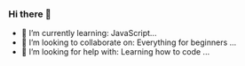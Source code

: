 ### Hi there 👋

<!--
**cabrao11/cabrao11** is a ✨ _special_ ✨ repository because its `README.md` (this file) appears on your GitHub profile.

Here are some ideas to get you started:

- 🔭 I’m currently working on: Entering on the programming universe ...
- 🌱 I’m currently learning: JavaScript...
- 👯 I’m looking to collaborate on: Everything for beginners ...
- 🤔 I’m looking for help with: Learning how to code ...
- 💬 Ask me about ...
- 📫 How to reach me: ...
- 😄 Pronouns: ...
- ⚡ Fun fact: ...
-->
- 🌱 I’m currently learning: JavaScript...
- 👯 I’m looking to collaborate on: Everything for beginners ...
- 🤔 I’m looking for help with: Learning how to code ...
